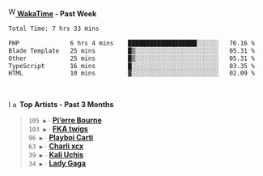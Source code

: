 <img src="https://github.com/dxnter/dxnter/assets/17434202/67b21fa4-d36d-46f9-9dec-f23d976b00ef" alt="WakaTime Logo" width="14" height="18"/><a href="https://wakatime.com/@dxnter" target="_blank"><strong> WakaTime</strong></a><strong> - Past Week</strong>

<!--START_SECTION:waka-->

```txt
Total Time: 7 hrs 33 mins

PHP              6 hrs 4 mins    ███████████████████░░░░░░   76.16 %
Blade Template   25 mins         █▒░░░░░░░░░░░░░░░░░░░░░░░   05.31 %
Other            25 mins         █▒░░░░░░░░░░░░░░░░░░░░░░░   05.31 %
TypeScript       16 mins         █░░░░░░░░░░░░░░░░░░░░░░░░   03.35 %
HTML             10 mins         ▓░░░░░░░░░░░░░░░░░░░░░░░░   02.09 %
```

<!--END_SECTION:waka-->

<br/>

<!--START_LASTFM_ARTISTS:{"period": "3month", "rows": 6}-->
<a href="https://last.fm" target="_blank"><img src="https://user-images.githubusercontent.com/17434202/215290617-e793598d-d7c9-428f-9975-156db1ba89cc.svg" alt="Last.fm Logo" width="18" height="13"/></a> **Top Artists - Past 3 Months**

> `105 ▶️` ∙ **[Pi’erre Bourne](https://www.last.fm/music/Pi%E2%80%99erre+Bourne)**<br/>
> `103 ▶️` ∙ **[FKA twigs](https://www.last.fm/music/FKA+twigs)**<br/>
> `96 ▶️` ∙ **[Playboi Carti](https://www.last.fm/music/Playboi+Carti)**<br/>
> `63 ▶️` ∙ **[Charli xcx](https://www.last.fm/music/Charli+xcx)**<br/>
> `39 ▶️` ∙ **[Kali Uchis](https://www.last.fm/music/Kali+Uchis)**<br/>
> `34 ▶️` ∙ **[Lady Gaga](https://www.last.fm/music/Lady+Gaga)**<br/>
<!--END_LASTFM_ARTISTS-->
